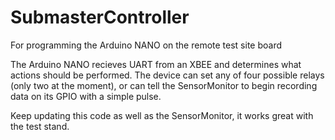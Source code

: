 # SubmasterController
For programming the Arduino NANO on the remote test site board

The Arduino NANO recieves UART from an XBEE and determines what actions should be performed. The device can set any of four possible relays (only two at the moment), or can tell the SensorMonitor to begin recording data on its GPIO with a simple pulse.

Keep updating this code as well as the SensorMonitor, it works great with the test stand.
